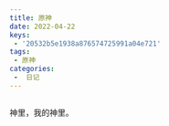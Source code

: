 ```yaml
---
title: 原神
date: 2022-04-22
keys:
 - '20532b5e1938a876574725991a04e721'
tags:
 - 原神
categories:
 -  日记
---
```


<img src="https://asushiny.oss-cn-guangzhou.aliyuncs.com/images/ayaka.jpg" alt class="medium-zoom-image">

神里，我的神里。